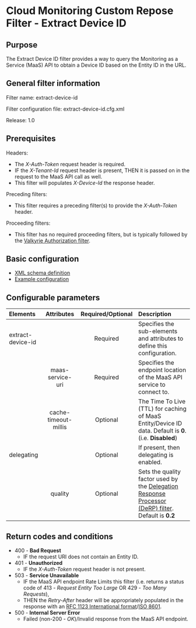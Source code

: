 # Cloud Monitoring Custom Repose Filter - Extract Device ID

## Purpose
The Extract Device ID filter provides a way to query the Monitoring as a Service (MaaS) API to obtain a Device ID based on the Entity ID in the URL. 

## General filter information
Filter name: extract-device-id

Filter configuration file: extract-device-id.cfg.xml

Release: 1.0

## Prerequisites
Headers:

* The *X-Auth-Token* request header is required.
* IF the *X-Tenant-Id* request header is present, THEN it is passed on in the request to the MaaS API call as well.
* This filter will populates *X-Device-Id* the response header.

Preceding filters:

* This filter requires a preceding filter(s) to provide the *X-Auth-Token* header.

Proceeding filters:

* This filter has no required proceeding filters, but is typically followed by the [Valkyrie Authorization filter](https://repose.atlassian.net/wiki/display/REPOSE/Valkyrie+Authorization+filter).

## Basic configuration
* [XML schema definition](https://github.com/rackerlabs/cloud-monitoring-filter-bundle/blob/master/extract-device-id/src/main/resources/META-INF/schema/config/extract-device-id.xsd)
* [Example configuration](https://github.com/rackerlabs/cloud-monitoring-filter-bundle/blob/master/extract-device-id/src/main/resources/META-INF/schema/examples/extract-device-id.cfg.xml)

## Configurable parameters
| Elements          | Attributes           | Required/Optional | Description |
|:----------------- |:--------------------:|:-----------------:|:------------------------------------------------------------------------------------------------------- |
| extract-device-id |                      | Required          | Specifies the sub-elements and attributes to define this configuration.                                 |
|                   | maas-service-uri     | Required          | Specifies the endpoint location of the MaaS API service to connect to.                                  |
|                   | cache-timeout-millis | Optional          | The Time To Live (TTL) for caching of MaaS Entity/Device ID data. Default is **0**. (i.e. **Disabled**) |
| delegating        |                      | Optional          | If present, then delegating is enabled.                                                                 |
|                   | quality              | Optional          | Sets the quality factor used by the [Delegation Response Processor (DeRP) filter](https://repose.atlassian.net/wiki/display/REPOSE/Delegation+Response+Processor+%28DeRP%29+Filter). Default is **0.2** |

## Return codes and conditions
* 400 - **Bad Request**
  * IF the request URI does not contain an Entity ID.
* 401 - **Unauthorized**
  * IF the *X-Auth-Token* request header is not present.
* 503 - **Service Unavailable**
  * IF the MaaS API endpoint Rate Limits this filter (i.e. returns a status code of 413 - *Request Entity Too Large* OR 429 - *Too Many Requests*),
  * THEN the *Retry-After* header will be appropriately populated in the response with an [RFC 1123 International format](https://www.ietf.org/rfc/rfc1123.txt)/[ISO 8601](http://www.w3.org/TR/NOTE-datetime).
* 500 - **Internal Server Error**
  * Failed (non-200 - *OK*)/Invalid response from the MaaS API endpoint.
